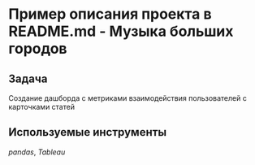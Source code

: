 # Пример описания проекта в README.md - Музыка больших городов

## Задача

Создание дашборда с метриками взаимодействия пользователей с карточками статей  

## Используемые инструменты
*pandas*, *Tableau*
